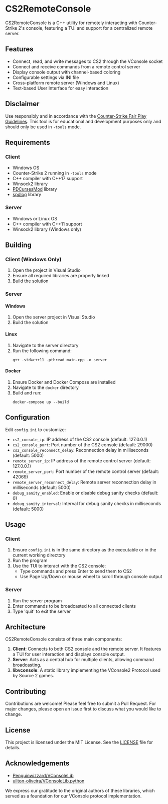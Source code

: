 ﻿# CS2RemoteConsole

CS2RemoteConsole is a C++ utility for remotely interacting with Counter-Strike 2's console, featuring a TUI and support for a centralized remote server.

## Features

- Connect, read, and write messages to CS2 through the VConsole socket
- Connect and receive commands from a remote control server
- Display console output with channel-based coloring
- Configurable settings via INI file
- Cross-platform remote server (Windows and Linux)
- Text-based User Interface for easy interaction

## Disclaimer

Use responsibly and in accordance with the [Counter-Strike Fair Play Guidelines](https://blog.counter-strike.net/index.php/fair-play-guidelines/). This tool is
for educational and development purposes only and should only be used in `-tools` mode.

## Requirements

### Client

- Windows OS
- Counter-Strike 2 running in `-tools` mode
- C++ compiler with C++17 support
- Winsock2 library
- [PDCursesMod](https://github.com/Bill-Gray/PDCursesMod) library
- [spdlog](https://github.com/gabime/spdlog) library

### Server

- Windows or Linux OS
- C++ compiler with C++11 support
- Winsock2 library (Windows only)

## Building

### Client (Windows Only)

1. Open the project in Visual Studio
2. Ensure all required libraries are properly linked
3. Build the solution

### Server

#### Windows

1. Open the server project in Visual Studio
2. Build the solution

#### Linux

1. Navigate to the server directory
2. Run the following command:
   ```
   g++ -std=c++11 -pthread main.cpp -o server
   ```

#### Docker

1. Ensure Docker and Docker Compose are installed
2. Navigate to the `docker` directory
3. Build and run:
   ```
   docker-compose up --build
   ```

## Configuration

Edit `config.ini` to customize:

- `cs2_console_ip`: IP address of the CS2 console (default: 127.0.0.1)
- `cs2_console_port`: Port number of the CS2 console (default: 29000)
- `cs2_console_reconnect_delay`: Reconnection delay in milliseconds (default: 5000)
- `remote_server_ip`: IP address of the remote control server (default: 127.0.0.1)
- `remote_server_port`: Port number of the remote control server (default: 42069)
- `remote_server_reconnect_delay`: Remote server reconnection delay in milliseconds (default: 5000)
- `debug_sanity_enabled`: Enable or disable debug sanity checks (default: 0)
- `debug_sanity_interval`: Interval for debug sanity checks in milliseconds (default: 5000)

## Usage

### Client

1. Ensure `config.ini` is in the same directory as the executable or in the current working directory
2. Run the program
3. Use the TUI to interact with the CS2 console:
    - Type commands and press Enter to send them to CS2
    - Use Page Up/Down or mouse wheel to scroll through console output

### Server

1. Run the server program
2. Enter commands to be broadcasted to all connected clients
3. Type 'quit' to exit the server

## Architecture

CS2RemoteConsole consists of three main components:

1. **Client**: Connects to both CS2 console and the remote server. It features a TUI for user interaction and displays console output.
2. **Server**: Acts as a central hub for multiple clients, allowing command broadcasting.
3. **libvconsole**: A static library implementing the VConsole2 Protocol used by Source 2 games.

## Contributing

Contributions are welcome! Please feel free to submit a Pull Request. For major changes, please open an issue first to discuss what you would like to change.

## License

This project is licensed under the MIT License. See the [LICENSE](LICENSE) file for details.

## Acknowledgements

- [Penguinwizzard/VConsoleLib](https://github.com/Penguinwizzard/VConsoleLib)
- [uilton-oliveira/VConsoleLib.python](https://github.com/uilton-oliveira/VConsoleLib.python)

We express our gratitude to the original authors of these libraries, which served as a foundation for our VConsole protocol implementation.

